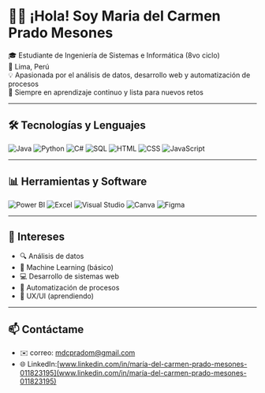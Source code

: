 # 👩‍💻 ¡Hola! Soy Maria del Carmen Prado Mesones

🎓 Estudiante de Ingeniería de Sistemas e Informática (8vo ciclo)  
📍 Lima, Perú  
💡 Apasionada por el análisis de datos, desarrollo web y automatización de procesos  
🌱 Siempre en aprendizaje continuo y lista para nuevos retos

---

## 🛠️ Tecnologías y Lenguajes

![Java](https://img.shields.io/badge/Java-ED8B00?style=for-the-badge&logo=java&logoColor=white)
![Python](https://img.shields.io/badge/Python-3776AB?style=for-the-badge&logo=python&logoColor=white)
![C#](https://img.shields.io/badge/C%23-239120?style=for-the-badge&logo=c-sharp&logoColor=white)
![SQL](https://img.shields.io/badge/SQL-4479A1?style=for-the-badge&logo=MySQL&logoColor=white)
![HTML](https://img.shields.io/badge/HTML5-E34F26?style=for-the-badge&logo=html5&logoColor=white)
![CSS](https://img.shields.io/badge/CSS3-1572B6?style=for-the-badge&logo=css3&logoColor=white)
![JavaScript](https://img.shields.io/badge/JS-F7DF1E?style=for-the-badge&logo=javascript&logoColor=black)

---

## 📊 Herramientas y Software

![Power BI](https://img.shields.io/badge/Power%20BI-F2C811?style=for-the-badge&logo=powerbi&logoColor=black)
![Excel](https://img.shields.io/badge/Excel-217346?style=for-the-badge&logo=microsoft-excel&logoColor=white)
![Visual Studio](https://img.shields.io/badge/Visual%20Studio-5C2D91?style=for-the-badge&logo=visual-studio&logoColor=white)
![Canva](https://img.shields.io/badge/Canva-00C4CC?style=for-the-badge&logo=canva&logoColor=white)
![Figma](https://img.shields.io/badge/Figma-F24E1E?style=for-the-badge&logo=figma&logoColor=white)

---

## 🌟 Intereses

- 🔍 Análisis de datos
- 🧠 Machine Learning (básico)
- 💻 Desarrollo de sistemas web
- 🔄 Automatización de procesos
- 🧩 UX/UI (aprendiendo)

---

## 📫 Contáctame
- ✉️ correo: mdcpradom@gmail.com  
- 🌐 LinkedIn:[www.linkedin.com/in/maría-del-carmen-prado-mesones-011823195](www.linkedin.com/in/maría-del-carmen-prado-mesones-011823195) 
